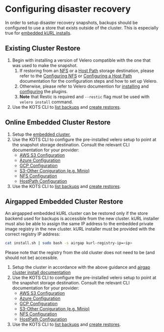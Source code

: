 # Configuring disaster recovery

In order to setup disaster recovery snapshots, backups should be configured to use a store that exists outside of the cluster.
This is especially true for [embedded kURL installs](/kotsadm/installing/installing-embedded-cluster/).

## Existing Cluster Restore

1. Begin with installing a version of Velero compatible with the one that was used to make the snapshot.
    1. If restoring from an [NFS](/kotsadm/snapshots/storage-destinations/#network-file-system-nfs) or a [Host Path](/kotsadm/snapshots/storage-destinations/#host-path) storage destination, please refer to the [Configuring NFS](/kotsadm/snapshots/configuring-nfs/) or [Configuring a Host Path](/kotsadm/snapshots/configuring-hostpath/) documentation for the configuration steps and how to set up Velero.
    1. Otherwise, please refer to Velero documention for [installing](https://velero.io/docs/v1.5/basic-install/) and [configuring](https://velero.io/plugins/) the plugins.
    1. **Note** that Restic is required and `--restic` flag must be used with `velero install` command.
1. Use the KOTS CLI to [list backups](/kots-cli/backup/ls/) and [create restores](/kots-cli/restore/).

## Online Embedded Cluster Restore

1. Setup the [embedded cluster](/kotsadm/installing/installing-embedded-cluster/#online-installations),
1. Use the KOTS CLI to configure the pre-installed velero setup to point at the snapshot storage destination.
    Consult the relevant CLI documentation for your provider:
    * [AWS S3 Configuration](/kots-cli/velero/configure-aws-s3/)
    * [Azure Configuration](/kots-cli/velero/configure-azure/)
    * [GCP Configuration](/kots-cli/velero/configure-gcp/)
    * [S3-Other Coniguration (e.g. Minio)](/kots-cli/velero/configure-other-s3/)
    * [NFS Configuration](/kotsadm/snapshots/configuring-nfs/)
    * [HostPath Configuration](/kotsadm/snapshots/configuring-hostpath/)
1. Use the KOTS CLI to [list backups](/kots-cli/backup/ls/) and [create restores](/kots-cli/restore/).

## Airgapped Embedded Cluster Restore

An airgapped embedded kURL cluster can be restored only if the store backend used for backups is accessible from the new cluster.
kURL installer must also be able to assign the same IP address to the embedded private image registry in the new cluster.
kURL installer must be provided with the correct registry IP address:

```bash
cat install.sh | sudo bash -s airgap kurl-registry-ip=<ip>
```

Please note that the registry from the old cluster does not need to be (and should not be) accessible.

1. Setup the cluster in accordance with the above guidance and [airgap cluster install documentation](/kotsadm/installing/installing-embedded-cluster/#airgapped-installations)
1. Use the KOTS CLI to configure the pre-installed velero setup to point at the snapshot storage destination.
    Consult the relevant CLI documentation for your provider:
    * [AWS S3 Configuration](/kots-cli/velero/configure-aws-s3/)
    * [Azure Configuration](/kots-cli/velero/configure-azure/)
    * [GCP Configuration](/kots-cli/velero/configure-gcp/)
    * [S3-Other Coniguration (e.g. Minio)](/kots-cli/velero/configure-other-s3/)
    * [NFS Configuration](/kotsadm/snapshots/configuring-nfs/)
    * [HostPath Configuration](/kotsadm/snapshots/configuring-hostpath/)
1. Use the KOTS CLI to [list backups](/kots-cli/backup/ls/) and [create restores](/kots-cli/restore/).
